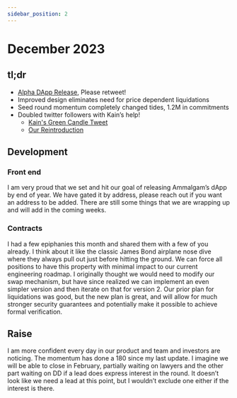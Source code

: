 ```yaml
---
sidebar_position: 2
---
```


# December 2023

## tl;dr

- [Alpha DApp Release](https://x.com/ammalgam/status/1740849747387375766), Please retweet!
- Improved design eliminates need for price dependent liquidations
- Seed round momentum completely changed tides, 1.2M in commitments
- Doubled twitter followers with Kain’s help!
    - [Kain's Green Candle Tweet](https://x.com/kaiynne/status/1731931136706904243)
    - [Our Reintroduction](https://x.com/ammalgam/status/1737622652087316676)

## Development

### Front end

I am very proud that we set and hit our goal of releasing Ammalgam’s dApp by end
of year. We have gated it by address, please reach out if you want an address to
be added. There are still some things that we are wrapping up and will add in
the coming weeks.


### Contracts

I had a few epiphanies this month and shared them with a few of you already. I
think about it like the classic James Bond airplane nose dive where they always
pull out just before hitting the ground. We can force all positions to have this
property with minimal impact to our current engineering roadmap. I originally
thought we would need to modify our swap mechanism, but have since realized we
can implement an even simpler version and then iterate on that for version 2.
Our prior plan for liquidations was good, but the new plan is great, and will
allow for much stronger security guarantees and potentially make it possible to
achieve formal verification.

## Raise

I am more confident every day in our product and team and investors are
noticing. The momentum has done a 180 since my last update. I imagine we will be
able to close in February, partially waiting on lawyers and the other part
waiting on DD if a lead does express interest in the round. It doesn’t look like
we need a lead at this point, but I wouldn’t exclude one either if the interest
is there.
